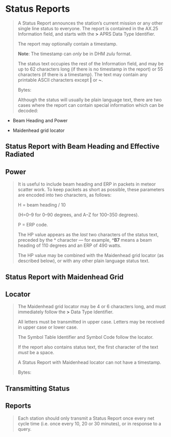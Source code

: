 # Status Reports

> A Status Report announces the station’s current mission or any other
> single line status to everyone. The report is contained in the AX.25
> Information field, and starts with the **&gt;** APRS Data Type
> Identifier.
>
> The report may optionally contain a timestamp.
>
> **Note**: The timestamp can _only_ be in DHM _zulu_ format.
>
> The status text occupies the rest of the Information field, and may be
> up to 62 characters long (if there is no timestamp in the report) or
> 55 characters (if there is a timestamp). The text may contain any
> printable ASCII characters except **|** or **~**.
>
> Bytes:
>
> Although the status will usually be plain language text, there are two
> cases where the report can contain special information which can be
> decoded:

- Beam Heading and Power

- Maidenhead grid locator

## Status Report with Beam Heading and Effective Radiated

## Power

> It is useful to include beam heading and ERP in packets in meteor
> scatter work. To keep packets as short as possible, these parameters
> are encoded into two characters, as follows:
>
> H = beam heading / 10
>
> (H=0–9 for 0–90 degrees, and A–Z for 100–350 degrees).
>
> P = ERP code.
>
> The HP value appears as the _last_ two characters of the status text,
> preceded by the **^** character — for example, **^B7** means a beam
> heading of 110 degrees and an ERP of 490 watts.
>
> The HP value may be combined with the Maidenhead grid locator (as
> described below), or with any other plain language status text.

## Status Report with Maidenhead Grid

## Locator

> The Maidenhead grid locator may be 4 or 6 characters long, and must
> immediately follow the **&gt;** Data Type Identifier.
>
> All letters must be transmitted in upper case. Letters may be received
> in upper case or lower case.
>
> The Symbol Table Identifier and Symbol Code follow the locator.
>
> If the report also contains status text, the first character of the
> text _must_ be a space.
>
> A Status Report with Maidenhead locator can not have a timestamp.
>
> Bytes:

## Transmitting Status

## Reports

> Each station should only transmit a Status Report once every net cycle
> time (i.e. once every 10, 20 or 30 minutes), or in response to a
> query.
